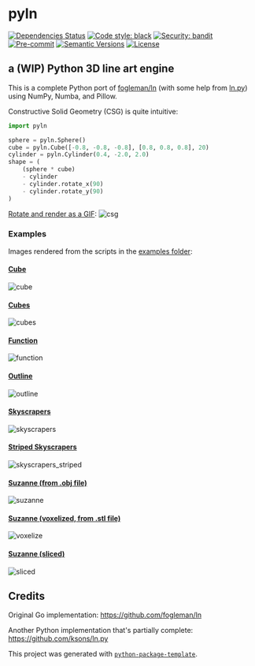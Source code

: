 # pyln

[comment]: <> ([![Build status]&#40;https://github.com/out-of-cheese-error/pyln/workflows/build/badge.svg?branch=master&event=push&#41;]&#40;https://github.com/out-of-cheese-error/pyln/actions?query=workflow%3Abuild&#41;)
[comment]: <> ([![Python Version]&#40;https://img.shields.io/pypi/pyversions/pyln.svg&#41;]&#40;https://pypi.org/project/pyln/&#41;)
[![Dependencies Status](https://img.shields.io/badge/dependencies-up%20to%20date-brightgreen.svg)](https://github.com/out-of-cheese-error/pyln/pulls?utf8=%E2%9C%93&q=is%3Apr%20author%3Aapp%2Fdependabot)
[![Code style: black](https://img.shields.io/badge/code%20style-black-000000.svg)](https://github.com/psf/black)
[![Security: bandit](https://img.shields.io/badge/security-bandit-green.svg)](https://github.com/PyCQA/bandit)
[![Pre-commit](https://img.shields.io/badge/pre--commit-enabled-brightgreen?logo=pre-commit&logoColor=white)](https://github.com/out-of-cheese-error/pyln/blob/master/.pre-commit-config.yaml)
[![Semantic Versions](https://img.shields.io/badge/%F0%9F%9A%80-semantic%20versions-informational.svg)](https://github.com/out-of-cheese-error/pyln/releases)
[![License](https://img.shields.io/github/license/out-of-cheese-error/pyln)](https://github.com/out-of-cheese-error/pyln/blob/master/LICENSE)

## a (WIP) Python 3D line art engine
This is a complete Python port of [fogleman/ln](https://github.com/fogleman/ln) (with some help from [ln.py](https://github.com/ksons/ln.py)) using NumPy, Numba, and Pillow.

Constructive Solid Geometry (CSG) is quite intuitive:

```python
import pyln

sphere = pyln.Sphere()
cube = pyln.Cube([-0.8, -0.8, -0.8], [0.8, 0.8, 0.8], 20)
cylinder = pyln.Cylinder(0.4, -2.0, 2.0)
shape = (
    (sphere * cube)
    - cylinder
    - cylinder.rotate_x(90)
    - cylinder.rotate_y(90)
)
```

[Rotate and render as a GIF](examples/csg.py):
![csg](examples/images/csg.gif)

### Examples
Images rendered from the scripts in the [examples folder](examples):

#### [Cube](examples/cube.py)
![cube](examples/images/cube.svg)

#### [Cubes](examples/cubes.py)
![cubes](examples/images/cubes.svg)

#### [Function](examples/function.py)
![function](examples/images/function.svg)

[comment]: <> (#### [Beads]&#40;examples/beads.py&#41;)

[comment]: <> (![beads]&#40;examples/images/beads.svg&#41;)

#### [Outline](examples/outline.py)
![outline](examples/images/outline.svg)

[comment]: <> (#### [Cones]&#40;examples/cones.py&#41;)

[comment]: <> (![cones]&#40;examples/images/cones.svg&#41;)

#### [Skyscrapers](examples/skyscrapers.py)
![skyscrapers](examples/images/skyscrapers.svg)

#### [Striped Skyscrapers](examples/skyscrapers_striped.py)
![skyscrapers_striped](examples/images/skyscrapers_striped.svg)

#### [Suzanne (from .obj file)](examples/suzanne.py)
![suzanne](examples/images/suzanne.svg)

#### [Suzanne (voxelized, from .stl file)](examples/voxelize.py)
![voxelize](examples/images/voxelize.svg)

#### [Suzanne (sliced)](examples/slicer.py)
![sliced](examples/images/slicer.gif)

## Credits
Original Go implementation:  https://github.com/fogleman/ln

Another Python implementation that's partially complete: https://github.com/ksons/ln.py

This project was generated with [`python-package-template`](https://github.com/TezRomacH/python-package-template).
